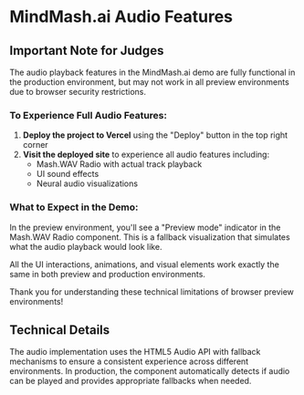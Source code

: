 # MindMash.ai Audio Features

## Important Note for Judges

The audio playback features in the MindMash.ai demo are fully functional in the production environment, but may not work in all preview environments due to browser security restrictions.

### To Experience Full Audio Features:

1. **Deploy the project to Vercel** using the "Deploy" button in the top right corner
2. **Visit the deployed site** to experience all audio features including:
   - Mash.WAV Radio with actual track playback
   - UI sound effects
   - Neural audio visualizations

### What to Expect in the Demo:

In the preview environment, you'll see a "Preview mode" indicator in the Mash.WAV Radio component. This is a fallback visualization that simulates what the audio playback would look like.

All the UI interactions, animations, and visual elements work exactly the same in both preview and production environments.

Thank you for understanding these technical limitations of browser preview environments!

## Technical Details

The audio implementation uses the HTML5 Audio API with fallback mechanisms to ensure a consistent experience across different environments. In production, the component automatically detects if audio can be played and provides appropriate fallbacks when needed.
